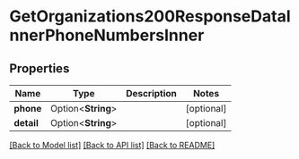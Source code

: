 # GetOrganizations200ResponseDataInnerPhoneNumbersInner

## Properties

Name | Type | Description | Notes
------------ | ------------- | ------------- | -------------
**phone** | Option<**String**> |  | [optional]
**detail** | Option<**String**> |  | [optional]

[[Back to Model list]](../README.md#documentation-for-models) [[Back to API list]](../README.md#documentation-for-api-endpoints) [[Back to README]](../README.md)


